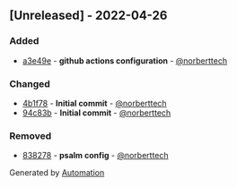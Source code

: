 ## [Unreleased] - 2022-04-26

### Added
- [a3e49e](https://github.com/flow-php/etl-adapter-amphp/commit/a3e49e82409c546ff331249d6abf9fe4749b5c71) - **github actions configuration** - [@norberttech](https://github.com/norberttech)

### Changed
- [4b1f78](https://github.com/flow-php/etl-adapter-amphp/commit/4b1f78d0d493798a47c3654edc7a5e5d1acee5d1) - **Initial commit** - [@norberttech](https://github.com/norberttech)
- [94c83b](https://github.com/flow-php/etl-adapter-amphp/commit/94c83b89837f9aa89974573f977f8237c986babd) - **Initial commit** - [@norberttech](https://github.com/norberttech)

### Removed
- [838278](https://github.com/flow-php/etl-adapter-amphp/commit/8382789397009081a21840a1ea9fdf099bc50d58) - **psalm config** - [@norberttech](https://github.com/norberttech)

Generated by [Automation](https://github.com/aeon-php/automation)